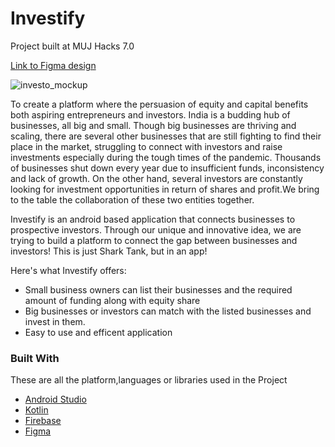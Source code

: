 # Investify
Project built at MUJ Hacks 7.0 

[Link to Figma design](https://www.figma.com/file/0yI5iRkHXfYuSojZbwRobm/investify?node-id=0%3A1)

![investo_mockup](https://github.com/AnjumanHasan/Investify/blob/master/investify.png)

To create a platform where the persuasion of equity and capital benefits both aspiring entrepreneurs and investors.
India is a budding hub of businesses, all big and small. Though big businesses are thriving and scaling, there are several other businesses that are still fighting to find their place in the market, struggling to connect with investors and raise investments especially during the tough times of the pandemic.
Thousands of businesses shut down every year due to insufficient funds, inconsistency and lack of growth. On the other hand, several investors are constantly looking for investment opportunities in return of shares and profit.We bring to the table the collaboration of these two entities together.


Investify is an android based application that connects businesses to prospective investors. Through our unique and innovative idea, we are trying to build a platform to connect the gap between businesses and investors!
This is just Shark Tank, but in an app!

Here's what Investify offers:
* Small business owners can list their businesses and the required amount of funding along with equity share
* Big businesses or investors can match with the listed businesses and invest in them.
* Easy to use and efficent application

### Built With

These are all the platform,languages or libraries used in the Project
* [Android Studio](https://developer.android.com/studio?gclid=CjwKCAiAprGRBhBgEiwANJEY7FHq1KcfL_zOP4xPwuZZjWGp1aXAMmZKdtfZvLV9ul9Xp-gzGCAFdxoC00cQAvD_BwE&gclsrc=aw.ds/)
* [Kotlin](https://kotlinlang.org/)
* [Firebase](https://firebase.google.com/)
* [Figma](https://angular.io/)
